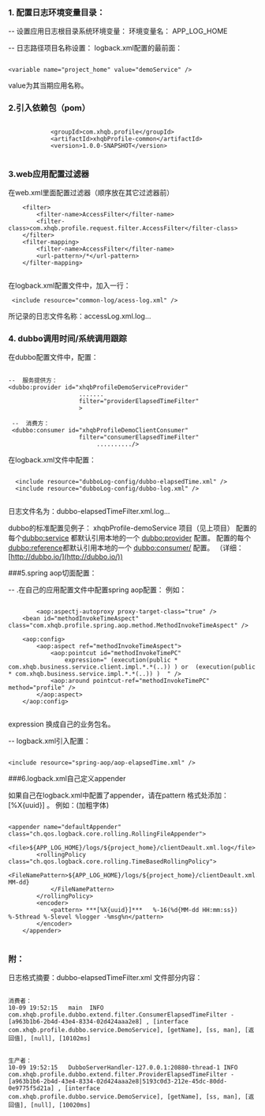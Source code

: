 ### 1. 配置日志环境变量目录：

 --  设置应用日志根目录系统环境变量：
 环境变量名：  APP_LOG_HOME
     
--   日志路径项目名称设置：
 logback.xml配置的最前面：
 
 ```
 
 <variable name="project_home" value="demoService" />
 
 ``` 
 
 value为其当期应用名称。
 

### 2.引入依赖包（pom）

```

            <groupId>com.xhqb.profile</groupId>
            <artifactId>xhqbProfile-common</artifactId>
            <version>1.0.0-SNAPSHOT</version>
            
 ```

### 3.web应用配置过滤器

在web.xml里面配置过滤器（顺序放在其它过滤器前）


```
    <filter>
        <filter-name>AccessFilter</filter-name>
        <filter-class>com.xhqb.profile.request.filter.AccessFilter</filter-class>
    </filter>
    <filter-mapping>
        <filter-name>AccessFilter</filter-name>
        <url-pattern>/*</url-pattern>
    </filter-mapping>


```
在logback.xml配置文件中，加入一行：

```
 <include resource="common-log/acess-log.xml" />

```

所记录的日志文件名称：accessLog.xml.log...




### 4. dubbo调用时间/系统调用跟踪
  
在dubbo配置文件中，配置：


```

--  服务提供方：
<dubbo:provider id="xhqbProfileDemoServiceProvider"
                    .......
                    filter="providerElapsedTimeFilter"
                    >
  
 --  消费方：
 <dubbo:consumer id="xhqbProfileDemoClientConsumer"
                    filter="consumerElapsedTimeFilter"                  
                         ........../>

```


在logback.xml文件中配置：


```
  
  <include resource="dubboLog-config/dubbo-elapsedTime.xml" />
  <include resource="dubboLog-config/dubbo-log.xml" />
  
```

日志文件名为：dubbo-elapsedTimeFilter.xml.log...


dubbo的标准配置见例子： xhqbProfile-demoService 项目（见上项目）
配置的每个<dubbo:service> 都默认引用本地的一个  <dubbo:provider>  配置。
配置的每个<dubbo:reference>都默认引用本地的一个 <dubbo:consumer/> 配置。
（详细：[http://dubbo.io/](http://dubbo.io/))
 
 

###5.spring aop切面配置：

--  .在自己的应用配置文件中配置spring aop配置：
例如：

```

    	<aop:aspectj-autoproxy proxy-target-class="true" />
	<bean id="methodInvokeTimeAspect" class="com.xhqb.profile.spring.aop.method.MethodInvokeTimeAspect" />

	<aop:config>
		<aop:aspect ref="methodInvokeTimeAspect">
			<aop:pointcut id="methodInvokeTimePC"
				expression=" (execution(public * com.xhqb.business.service.client.impl.*.*(..)) ) or  (execution(public * com.xhqb.business.service.impl.*.*(..)) )  " />
			<aop:around pointcut-ref="methodInvokeTimePC" method="profile" />
		</aop:aspect>
	</aop:config>


```

expression 换成自己的业务包名。

-- logback.xml引入配置：

   ```
   
  <include resource="spring-aop/aop-elapsedTime.xml" />

```


###6.logback.xml自己定义appender

如果自己在logback.xml中配置了appender，请在pattern 格式处添加：[%X{uuid}] 。
例如：(加粗字体)

```

<appender name="defaultAppender" class="ch.qos.logback.core.rolling.RollingFileAppender">
		<file>${APP_LOG_HOME}/logs/${project_home}/clientDeault.xml.log</file>
		<rollingPolicy class="ch.qos.logback.core.rolling.TimeBasedRollingPolicy">
			<FileNamePattern>${APP_LOG_HOME}/logs/${project_home}/clientDeault.xml.log.out.%d{yyyy-MM-dd}
			</FileNamePattern>
		</rollingPolicy>
		<encoder>
			<pattern> ***[%X{uuid}]***   %-16(%d{MM-dd HH:mm:ss}) %-5thread %-5level %logger -%msg%n</pattern>
		</encoder>
	</appender>
	
```

### 附：
日志格式摘要：dubbo-elapsedTimeFilter.xml 文件部分内容：

```

消费者：
10-09 19:52:15   main  INFO  com.xhqb.profile.dubbo.extend.filter.ConsumerElapsedTimeFilter -[a963b1b6-2b4d-43e4-8334-02d424aaa2e8] , [interface com.xhqb.profile.dubbo.service.DemoService], [getName], [ss, man], [返回值], [null], [10102ms]   


生产者：
10-09 19:52:15   DubboServerHandler-127.0.0.1:20880-thread-1 INFO  com.xhqb.profile.dubbo.extend.filter.ProviderElapsedTimeFilter -[a963b1b6-2b4d-43e4-8334-02d424aaa2e8|5193c0d3-212e-45dc-80dd-0e9775f5d21a] , [interface com.xhqb.profile.dubbo.service.DemoService], [getName], [ss, man], [返回值], [null], [10020ms]   

```

 